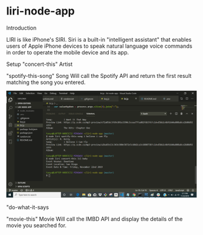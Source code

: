 # liri-node-app

Introduction

LIRI is like iPhone's SIRI. Siri is a built-in "intelligent assistant" that enables users of Apple iPhone devices to speak natural language voice commands in order to operate the mobile device and its app.

Setup
"concert-this" Artist

"spotify-this-song" Song
Will call the Spotify API and return the first result matching the song you entered.



![](image.png)













"do-what-it-says

"movie-this" Movie
Will call the IMBD API and display the details of the movie you searched for.
